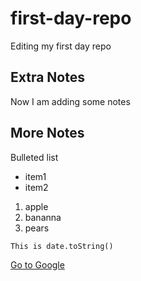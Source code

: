 # first-day-repo
Editing my first day repo

## Extra Notes
Now I am adding some notes
## More Notes
Bulleted list
- item1
- item2

1. apple
2. bananna
3. pears

`This is date.toString()`

[Go to Google](http://google.com)
